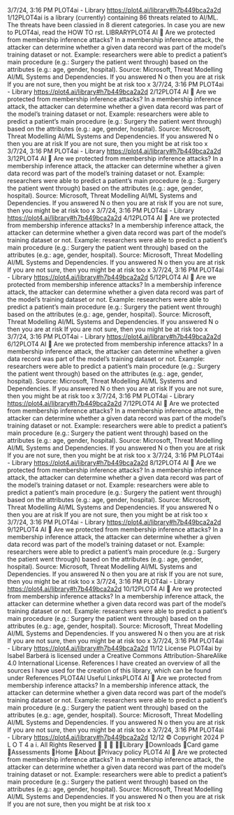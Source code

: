 3/7/24, 3:16 PM PLOT4ai - Library
https://plot4.ai/library#h7b449bca2a2d 1/12PLOT4ai is a library (currently) containing 86 threats related to
AI/ML. The threats have been classi ed in 8 di erent categories.
In case you are new to PLOT4ai, read the HOW TO  rst.
LIBRARYPLOT4
AI 
Are we protected from membership inference attacks?
In a membership inference attack, the attacker can determine whether a given data
record was part of the model’s training dataset or not.
Example: researchers were able to predict a patient’s main procedure (e.g.: Surgery the
patient went through) based on the attributes (e.g.: age, gender, hospital).
Source: Microsoft, Threat Modelling AI/ML Systems and Dependencies.
If you answered N o then you are at risk
If you are not sure, then you might be at risk too
x
3/7/24, 3:16 PM PLOT4ai - Library
https://plot4.ai/library#h7b449bca2a2d 2/12PLOT4
AI 
Are we protected from membership inference attacks?
In a membership inference attack, the attacker can determine whether a given data
record was part of the model’s training dataset or not.
Example: researchers were able to predict a patient’s main procedure (e.g.: Surgery the
patient went through) based on the attributes (e.g.: age, gender, hospital).
Source: Microsoft, Threat Modelling AI/ML Systems and Dependencies.
If you answered N o then you are at risk
If you are not sure, then you might be at risk too
x
3/7/24, 3:16 PM PLOT4ai - Library
https://plot4.ai/library#h7b449bca2a2d 3/12PLOT4
AI 
Are we protected from membership inference attacks?
In a membership inference attack, the attacker can determine whether a given data
record was part of the model’s training dataset or not.
Example: researchers were able to predict a patient’s main procedure (e.g.: Surgery the
patient went through) based on the attributes (e.g.: age, gender, hospital).
Source: Microsoft, Threat Modelling AI/ML Systems and Dependencies.
If you answered N o then you are at risk
If you are not sure, then you might be at risk too
x
3/7/24, 3:16 PM PLOT4ai - Library
https://plot4.ai/library#h7b449bca2a2d 4/12PLOT4
AI 
Are we protected from membership inference attacks?
In a membership inference attack, the attacker can determine whether a given data
record was part of the model’s training dataset or not.
Example: researchers were able to predict a patient’s main procedure (e.g.: Surgery the
patient went through) based on the attributes (e.g.: age, gender, hospital).
Source: Microsoft, Threat Modelling AI/ML Systems and Dependencies.
If you answered N o then you are at risk
If you are not sure, then you might be at risk too
x
3/7/24, 3:16 PM PLOT4ai - Library
https://plot4.ai/library#h7b449bca2a2d 5/12PLOT4
AI 
Are we protected from membership inference attacks?
In a membership inference attack, the attacker can determine whether a given data
record was part of the model’s training dataset or not.
Example: researchers were able to predict a patient’s main procedure (e.g.: Surgery the
patient went through) based on the attributes (e.g.: age, gender, hospital).
Source: Microsoft, Threat Modelling AI/ML Systems and Dependencies.
If you answered N o then you are at risk
If you are not sure, then you might be at risk too
x
3/7/24, 3:16 PM PLOT4ai - Library
https://plot4.ai/library#h7b449bca2a2d 6/12PLOT4
AI 
Are we protected from membership inference attacks?
In a membership inference attack, the attacker can determine whether a given data
record was part of the model’s training dataset or not.
Example: researchers were able to predict a patient’s main procedure (e.g.: Surgery the
patient went through) based on the attributes (e.g.: age, gender, hospital).
Source: Microsoft, Threat Modelling AI/ML Systems and Dependencies.
If you answered N o then you are at risk
If you are not sure, then you might be at risk too
x
3/7/24, 3:16 PM PLOT4ai - Library
https://plot4.ai/library#h7b449bca2a2d 7/12PLOT4
AI 
Are we protected from membership inference attacks?
In a membership inference attack, the attacker can determine whether a given data
record was part of the model’s training dataset or not.
Example: researchers were able to predict a patient’s main procedure (e.g.: Surgery the
patient went through) based on the attributes (e.g.: age, gender, hospital).
Source: Microsoft, Threat Modelling AI/ML Systems and Dependencies.
If you answered N o then you are at risk
If you are not sure, then you might be at risk too
x
3/7/24, 3:16 PM PLOT4ai - Library
https://plot4.ai/library#h7b449bca2a2d 8/12PLOT4
AI 
Are we protected from membership inference attacks?
In a membership inference attack, the attacker can determine whether a given data
record was part of the model’s training dataset or not.
Example: researchers were able to predict a patient’s main procedure (e.g.: Surgery the
patient went through) based on the attributes (e.g.: age, gender, hospital).
Source: Microsoft, Threat Modelling AI/ML Systems and Dependencies.
If you answered N o then you are at risk
If you are not sure, then you might be at risk too
x
3/7/24, 3:16 PM PLOT4ai - Library
https://plot4.ai/library#h7b449bca2a2d 9/12PLOT4
AI 
Are we protected from membership inference attacks?
In a membership inference attack, the attacker can determine whether a given data
record was part of the model’s training dataset or not.
Example: researchers were able to predict a patient’s main procedure (e.g.: Surgery the
patient went through) based on the attributes (e.g.: age, gender, hospital).
Source: Microsoft, Threat Modelling AI/ML Systems and Dependencies.
If you answered N o then you are at risk
If you are not sure, then you might be at risk too
x
3/7/24, 3:16 PM PLOT4ai - Library
https://plot4.ai/library#h7b449bca2a2d 10/12PLOT4
AI 
Are we protected from membership inference attacks?
In a membership inference attack, the attacker can determine whether a given data
record was part of the model’s training dataset or not.
Example: researchers were able to predict a patient’s main procedure (e.g.: Surgery the
patient went through) based on the attributes (e.g.: age, gender, hospital).
Source: Microsoft, Threat Modelling AI/ML Systems and Dependencies.
If you answered N o then you are at risk
If you are not sure, then you might be at risk too
x
3/7/24, 3:16 PM PLOT4ai - Library
https://plot4.ai/library#h7b449bca2a2d 11/12
License
PLOT4ai by Isabel Barberá is licensed under a Creative Commons
Attribution-ShareAlike 4.0 International License.
References
I have created an overview of all the sources I have used for the
creation of this library, which can be found under References
PLOT4AI
Useful LinksPLOT4
AI 
Are we protected from membership inference attacks?
In a membership inference attack, the attacker can determine whether a given data
record was part of the model’s training dataset or not.
Example: researchers were able to predict a patient’s main procedure (e.g.: Surgery the
patient went through) based on the attributes (e.g.: age, gender, hospital).
Source: Microsoft, Threat Modelling AI/ML Systems and Dependencies.
If you answered N o then you are at risk
If you are not sure, then you might be at risk too
x
3/7/24, 3:16 PM PLOT4ai - Library
https://plot4.ai/library#h7b449bca2a2d 12/12
© Copyright 2024 P L O T 4 a i. All Rights Reserved
   Library
Downloads
Card game
Assessments
Home
About
Privacy policy PLOT4
AI 
Are we protected from membership inference attacks?
In a membership inference attack, the attacker can determine whether a given data
record was part of the model’s training dataset or not.
Example: researchers were able to predict a patient’s main procedure (e.g.: Surgery the
patient went through) based on the attributes (e.g.: age, gender, hospital).
Source: Microsoft, Threat Modelling AI/ML Systems and Dependencies.
If you answered N o then you are at risk
If you are not sure, then you might be at risk too
x
